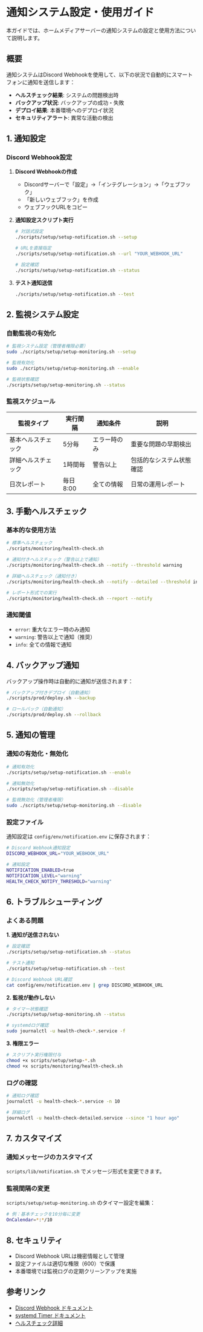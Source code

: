 # 通知システム設定・使用ガイド

本ガイドでは、ホームメディアサーバーの通知システムの設定と使用方法について説明します。

## 概要

通知システムはDiscord Webhookを使用して、以下の状況で自動的にスマートフォンに通知を送信します：

- **ヘルスチェック結果**: システムの問題検出時
- **バックアップ状況**: バックアップの成功・失敗
- **デプロイ結果**: 本番環境へのデプロイ状況
- **セキュリティアラート**: 異常な活動の検出

## 1. 通知設定

### Discord Webhook設定

1. **Discord Webhookの作成**
   - Discordサーバーで「設定」→「インテグレーション」→「ウェブフック」
   - 「新しいウェブフック」を作成
   - ウェブフックURLをコピー

2. **通知設定スクリプト実行**
   ```bash
   # 対話式設定
   ./scripts/setup/setup-notification.sh --setup
   
   # URLを直接指定
   ./scripts/setup/setup-notification.sh --url "YOUR_WEBHOOK_URL"
   
   # 設定確認
   ./scripts/setup/setup-notification.sh --status
   ```

3. **テスト通知送信**
   ```bash
   ./scripts/setup/setup-notification.sh --test
   ```

## 2. 監視システム設定

### 自動監視の有効化

```bash
# 監視システム設定（管理者権限必要）
sudo ./scripts/setup/setup-monitoring.sh --setup

# 監視有効化
sudo ./scripts/setup/setup-monitoring.sh --enable

# 監視状態確認
./scripts/setup/setup-monitoring.sh --status
```

### 監視スケジュール

| 監視タイプ | 実行間隔 | 通知条件 | 説明 |
|------------|----------|----------|------|
| 基本ヘルスチェック | 5分毎 | エラー時のみ | 重要な問題の早期検出 |
| 詳細ヘルスチェック | 1時間毎 | 警告以上 | 包括的なシステム状態確認 |
| 日次レポート | 毎日8:00 | 全ての情報 | 日常の運用レポート |

## 3. 手動ヘルスチェック

### 基本的な使用方法

```bash
# 標準ヘルスチェック
./scripts/monitoring/health-check.sh

# 通知付きヘルスチェック（警告以上で通知）
./scripts/monitoring/health-check.sh --notify --threshold warning

# 詳細ヘルスチェック（通知付き）
./scripts/monitoring/health-check.sh --notify --detailed --threshold info

# レポート形式での実行
./scripts/monitoring/health-check.sh --report --notify
```

### 通知閾値

- `error`: 重大なエラー時のみ通知
- `warning`: 警告以上で通知（推奨）
- `info`: 全ての情報で通知

## 4. バックアップ通知

バックアップ操作時は自動的に通知が送信されます：

```bash
# バックアップ付きデプロイ（自動通知）
./scripts/prod/deploy.sh --backup

# ロールバック（自動通知）
./scripts/prod/deploy.sh --rollback
```

## 5. 通知の管理

### 通知の有効化・無効化

```bash
# 通知有効化
./scripts/setup/setup-notification.sh --enable

# 通知無効化
./scripts/setup/setup-notification.sh --disable

# 監視無効化（管理者権限）
sudo ./scripts/setup/setup-monitoring.sh --disable
```

### 設定ファイル

通知設定は `config/env/notification.env` に保存されます：

```bash
# Discord Webhook通知設定
DISCORD_WEBHOOK_URL="YOUR_WEBHOOK_URL"

# 通知設定
NOTIFICATION_ENABLED=true
NOTIFICATION_LEVEL="warning"
HEALTH_CHECK_NOTIFY_THRESHOLD="warning"
```

## 6. トラブルシューティング

### よくある問題

**1. 通知が送信されない**
```bash
# 設定確認
./scripts/setup/setup-notification.sh --status

# テスト通知
./scripts/setup/setup-notification.sh --test

# Discord Webhook URL確認
cat config/env/notification.env | grep DISCORD_WEBHOOK_URL
```

**2. 監視が動作しない**
```bash
# タイマー状態確認
./scripts/setup/setup-monitoring.sh --status

# systemdログ確認
sudo journalctl -u health-check-*.service -f
```

**3. 権限エラー**
```bash
# スクリプト実行権限付与
chmod +x scripts/setup/setup-*.sh
chmod +x scripts/monitoring/health-check.sh
```

### ログの確認

```bash
# 通知ログ確認
journalctl -u health-check-*.service -n 10

# 詳細ログ
journalctl -u health-check-detailed.service --since "1 hour ago"
```

## 7. カスタマイズ

### 通知メッセージのカスタマイズ

`scripts/lib/notification.sh` でメッセージ形式を変更できます。

### 監視間隔の変更

`scripts/setup/setup-monitoring.sh` のタイマー設定を編集：

```bash
# 例：基本チェックを10分毎に変更
OnCalendar=*:*/10
```

## 8. セキュリティ

- Discord Webhook URLは機密情報として管理
- 設定ファイルは適切な権限（600）で保護
- 本番環境では監視ログの定期クリーンアップを実施

## 参考リンク

- [Discord Webhook ドキュメント](https://discord.com/developers/docs/resources/webhook)
- [systemd Timer ドキュメント](https://www.freedesktop.org/software/systemd/man/systemd.timer.html)
- [ヘルスチェック詳細](../operations/README.md)
